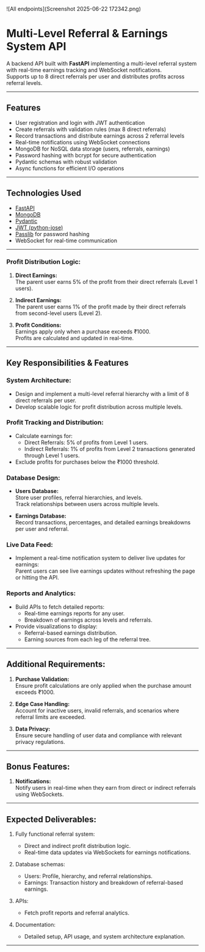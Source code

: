 ![All endpoints](Screenshot 2025-06-22 172342.png)
# Multi-Level Referral & Earnings System API

A backend API built with **FastAPI** implementing a multi-level referral system with real-time earnings tracking and WebSocket notifications.  
Supports up to 8 direct referrals per user and distributes profits across referral levels.

---

## Features

- User registration and login with JWT authentication  
- Create referrals with validation rules (max 8 direct referrals)  
- Record transactions and distribute earnings across 2 referral levels  
- Real-time notifications using WebSocket connections  
- MongoDB for NoSQL data storage (users, referrals, earnings)  
- Password hashing with bcrypt for secure authentication  
- Pydantic schemas with robust validation  
- Async functions for efficient I/O operations  

---

## Technologies Used

- [FastAPI](https://fastapi.tiangolo.com/)  
- [MongoDB](https://www.mongodb.com/)  
- [Pydantic](https://pydantic.dev/)  
- [JWT (python-jose)](https://python-jose.readthedocs.io/)  
- [Passlib](https://passlib.readthedocs.io/) for password hashing  
- WebSocket for real-time communication  

---

### Profit Distribution Logic:
1. **Direct Earnings:**  
   The parent user earns 5% of the profit from their direct referrals (Level 1 users).

2. **Indirect Earnings:**  
   The parent user earns 1% of the profit made by their direct referrals from second-level users (Level 2).

3. **Profit Conditions:**  
   Earnings apply only when a purchase exceeds ₹1000.  
   Profits are calculated and updated in real-time.

---

## Key Responsibilities & Features

### System Architecture:
- Design and implement a multi-level referral hierarchy with a limit of 8 direct referrals per user.
- Develop scalable logic for profit distribution across multiple levels.

### Profit Tracking and Distribution:
- Calculate earnings for:  
  - Direct Referrals: 5% of profits from Level 1 users.  
  - Indirect Referrals: 1% of profits from Level 2 transactions generated through Level 1 users.
- Exclude profits for purchases below the ₹1000 threshold.

### Database Design:
- **Users Database:**  
  Store user profiles, referral hierarchies, and levels.  
  Track relationships between users across multiple levels.

- **Earnings Database:**  
  Record transactions, percentages, and detailed earnings breakdowns per user and referral.

### Live Data Feed:
- Implement a real-time notification system to deliver live updates for earnings:  
  Parent users can see live earnings updates without refreshing the page or hitting the API.

### Reports and Analytics:
- Build APIs to fetch detailed reports:  
  - Real-time earnings reports for any user.  
  - Breakdown of earnings across levels and referrals.
- Provide visualizations to display:  
  - Referral-based earnings distribution.  
  - Earning sources from each leg of the referral tree.

---

## Additional Requirements:
1. **Purchase Validation:**  
   Ensure profit calculations are only applied when the purchase amount exceeds ₹1000.

2. **Edge Case Handling:**  
   Account for inactive users, invalid referrals, and scenarios where referral limits are exceeded.

3. **Data Privacy:**  
   Ensure secure handling of user data and compliance with relevant privacy regulations.

---

## Bonus Features:
1. **Notifications:**  
   Notify users in real-time when they earn from direct or indirect referrals using WebSockets.

---

## Expected Deliverables:
1. Fully functional referral system:  
   - Direct and indirect profit distribution logic.  
   - Real-time data updates via WebSockets for earnings notifications.

2. Database schemas:  
   - Users: Profile, hierarchy, and referral relationships.  
   - Earnings: Transaction history and breakdown of referral-based earnings.

3. APIs:  
   - Fetch profit reports and referral analytics.

4. Documentation:  
   - Detailed setup, API usage, and system architecture explanation.

---
